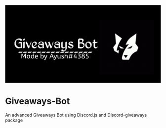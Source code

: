 <img src="20210528_111521.png"/>

# Giveaways-Bot
An advanced Giveaways Bot using Discord.js and Discord-giveaways package
